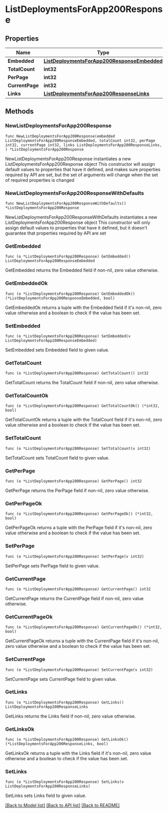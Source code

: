 # ListDeploymentsForApp200Response

## Properties

Name | Type | Description | Notes
------------ | ------------- | ------------- | -------------
**Embedded** | [**ListDeploymentsForApp200ResponseEmbedded**](ListDeploymentsForApp200ResponseEmbedded.md) |  | 
**TotalCount** | **int32** |  | 
**PerPage** | **int32** |  | 
**CurrentPage** | **int32** |  | 
**Links** | [**ListDeploymentsForApp200ResponseLinks**](ListDeploymentsForApp200ResponseLinks.md) |  | 

## Methods

### NewListDeploymentsForApp200Response

`func NewListDeploymentsForApp200Response(embedded ListDeploymentsForApp200ResponseEmbedded, totalCount int32, perPage int32, currentPage int32, links ListDeploymentsForApp200ResponseLinks, ) *ListDeploymentsForApp200Response`

NewListDeploymentsForApp200Response instantiates a new ListDeploymentsForApp200Response object
This constructor will assign default values to properties that have it defined,
and makes sure properties required by API are set, but the set of arguments
will change when the set of required properties is changed

### NewListDeploymentsForApp200ResponseWithDefaults

`func NewListDeploymentsForApp200ResponseWithDefaults() *ListDeploymentsForApp200Response`

NewListDeploymentsForApp200ResponseWithDefaults instantiates a new ListDeploymentsForApp200Response object
This constructor will only assign default values to properties that have it defined,
but it doesn't guarantee that properties required by API are set

### GetEmbedded

`func (o *ListDeploymentsForApp200Response) GetEmbedded() ListDeploymentsForApp200ResponseEmbedded`

GetEmbedded returns the Embedded field if non-nil, zero value otherwise.

### GetEmbeddedOk

`func (o *ListDeploymentsForApp200Response) GetEmbeddedOk() (*ListDeploymentsForApp200ResponseEmbedded, bool)`

GetEmbeddedOk returns a tuple with the Embedded field if it's non-nil, zero value otherwise
and a boolean to check if the value has been set.

### SetEmbedded

`func (o *ListDeploymentsForApp200Response) SetEmbedded(v ListDeploymentsForApp200ResponseEmbedded)`

SetEmbedded sets Embedded field to given value.


### GetTotalCount

`func (o *ListDeploymentsForApp200Response) GetTotalCount() int32`

GetTotalCount returns the TotalCount field if non-nil, zero value otherwise.

### GetTotalCountOk

`func (o *ListDeploymentsForApp200Response) GetTotalCountOk() (*int32, bool)`

GetTotalCountOk returns a tuple with the TotalCount field if it's non-nil, zero value otherwise
and a boolean to check if the value has been set.

### SetTotalCount

`func (o *ListDeploymentsForApp200Response) SetTotalCount(v int32)`

SetTotalCount sets TotalCount field to given value.


### GetPerPage

`func (o *ListDeploymentsForApp200Response) GetPerPage() int32`

GetPerPage returns the PerPage field if non-nil, zero value otherwise.

### GetPerPageOk

`func (o *ListDeploymentsForApp200Response) GetPerPageOk() (*int32, bool)`

GetPerPageOk returns a tuple with the PerPage field if it's non-nil, zero value otherwise
and a boolean to check if the value has been set.

### SetPerPage

`func (o *ListDeploymentsForApp200Response) SetPerPage(v int32)`

SetPerPage sets PerPage field to given value.


### GetCurrentPage

`func (o *ListDeploymentsForApp200Response) GetCurrentPage() int32`

GetCurrentPage returns the CurrentPage field if non-nil, zero value otherwise.

### GetCurrentPageOk

`func (o *ListDeploymentsForApp200Response) GetCurrentPageOk() (*int32, bool)`

GetCurrentPageOk returns a tuple with the CurrentPage field if it's non-nil, zero value otherwise
and a boolean to check if the value has been set.

### SetCurrentPage

`func (o *ListDeploymentsForApp200Response) SetCurrentPage(v int32)`

SetCurrentPage sets CurrentPage field to given value.


### GetLinks

`func (o *ListDeploymentsForApp200Response) GetLinks() ListDeploymentsForApp200ResponseLinks`

GetLinks returns the Links field if non-nil, zero value otherwise.

### GetLinksOk

`func (o *ListDeploymentsForApp200Response) GetLinksOk() (*ListDeploymentsForApp200ResponseLinks, bool)`

GetLinksOk returns a tuple with the Links field if it's non-nil, zero value otherwise
and a boolean to check if the value has been set.

### SetLinks

`func (o *ListDeploymentsForApp200Response) SetLinks(v ListDeploymentsForApp200ResponseLinks)`

SetLinks sets Links field to given value.



[[Back to Model list]](../README.md#documentation-for-models) [[Back to API list]](../README.md#documentation-for-api-endpoints) [[Back to README]](../README.md)


